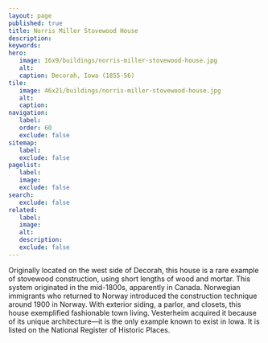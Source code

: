 ```yaml
---
layout: page
published: true
title: Norris Miller Stovewood House
description:
keywords:
hero:
   image: 16x9/buildings/norris-miller-stovewood-house.jpg
   alt:
   caption: Decorah, Iowa (1855-56)
tile:
   image: 46x21/buildings/norris-miller-stovewood-house.jpg
   alt:
   caption: 
navigation:
   label:
   order: 60
   exclude: false
sitemap:
   label:
   exclude: false
pagelist:
   label:
   image:
   exclude: false  
search:
   exclude: false
related:
   label:
   image:
   alt:
   description:
   exclude: false
---
```

Originally located on the west side of Decorah, this house is a rare example of stovewood construction, using short lengths of wood and mortar. This system originated in the mid-1800s, apparently in Canada. Norwegian immigrants who returned to Norway introduced the construction technique around 1900 in Norway. With exterior siding, a parlor, and closets, this house exemplified fashionable town living. Vesterheim acquired it because of its unique architecture—it is the only example known to exist in Iowa. It is listed on the National Register of Historic Places.